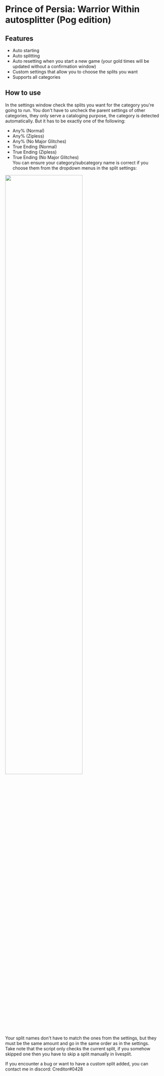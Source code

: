 <!---# Prince of Persia: Warrior Within autosplitter  (<img src="https://cdn.frankerfacez.com/emoticon/210748/2" alt="Pog" title="Pog" width="30" align="center"/> edition)--->
# Prince of Persia: Warrior Within autosplitter  (Pog edition)
## Features
- Auto starting
- Auto splitting
- Auto resetting when you start a new game (your gold times will be updated without a confirmation window)
- Custom settings that allow you to choose the splits you want
- Supports all categories
 
## How to use

In the settings window check the splits you want for the category you're going to run. You don't have to uncheck the parent settings of other categories, they only serve a cataloging purpose, the category is detected automatically. But it has to be exactly one of the following:
- Any% (Normal)
- Any% (Zipless)
- Any% (No Major Glitches)
- True Ending (Normal)
- True Ending (Zipless)
- True Ending (No Major Glitches)  
You can ensure your category/subcategory name is correct if you choose them from the dropdown menus in the split settings:
<img src="https://i.imgur.com/xPLQmrh.png" width=70%/>

Your split names don't have to match the ones from the settings, but they must be the same amount and go in the same order as in the settings.  
Take note that the script only checks the current split, if you somehow skipped one then you have to skip a split manually in livesplit.

If you encounter a bug or want to have a custom split added, you can contact me in discord: Creditor#0428
